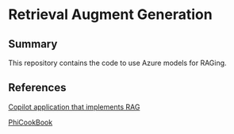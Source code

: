 # Retrieval Augment Generation

## Summary

This repository contains the code to use Azure models for RAGing.

## References

[Copilot application that implements RAG](https://github.com/Azure-Samples/rag-data-openai-python-promptflow/tree/main)

[PhiCookBook](https://github.com/microsoft/PhiCookBook/tree/main)